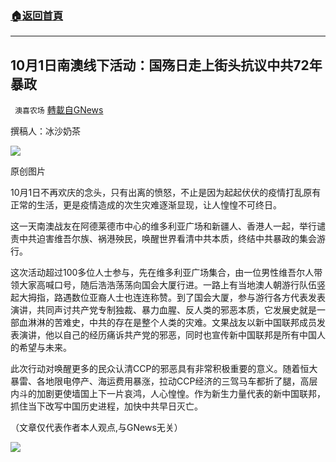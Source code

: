 ###  [:house:返回首頁](https://github.com/ourhimalayas/txt)
---


## 10月1日南澳线下活动：国殇日走上街头抗议中共72年暴政
` 澳喜农场` [轉載自GNews](https://gnews.org/zh-hans/1574627/)

撰稿人：冰沙奶茶

![](https://assets.gnews.org/wp-content/uploads/2021/10/Picture2-2.png)

原创图片

10月1日不再欢庆的念头，只有出离的愤怒，不止是因为起起伏伏的疫情打乱原有正常的生活，更是疫情造成的次生灾难逐渐显现，让人惶惶不可终日。

这一天南澳战友在阿德莱德市中心的维多利亚广场和新疆人、香港人一起，举行谴责中共迫害维吾尔族、祸港殃民，唤醒世界看清中共本质，终结中共暴政的集会游行。

这次活动超过100多位人士参与，先在维多利亚广场集合，由一位男性维吾尔人带领大家高喊口号，随后浩浩荡荡向国会大厦行进。一路上有当地澳人朝游行队伍竖起大拇指，路遇数位亚裔人士也连连称赞。到了国会大厦，参与游行各方代表发表演讲，共同声讨共产党专制独裁、暴力血腥、反人类的邪恶本质，它发展史就是一部血淋淋的苦难史，中共的存在是整个人类的灾难。文果战友以新中国联邦成员发表演讲，他以自己的经历痛诉共产党的邪恶，同时也宣传新中国联邦是所有中国人的希望与未来。

此次行动对唤醒更多的民众认清CCP的邪恶具有非常积极重要的意义。随着恒大暴雷、各地限电停产、海运费用暴涨，拉动CCP经济的三驾马车都折了腿，高层内斗的加剧更使墙国上下一片哀鸿，人心惶惶。作为新生力量代表的新中国联邦，抓住当下改写中国历史进程，加快中共早日灭亡。

（文章仅代表作者本人观点,与GNews无关）

![](https://assets.gnews.org/wp-content/uploads/2021/10/澳喜图标2-1.jpg)
